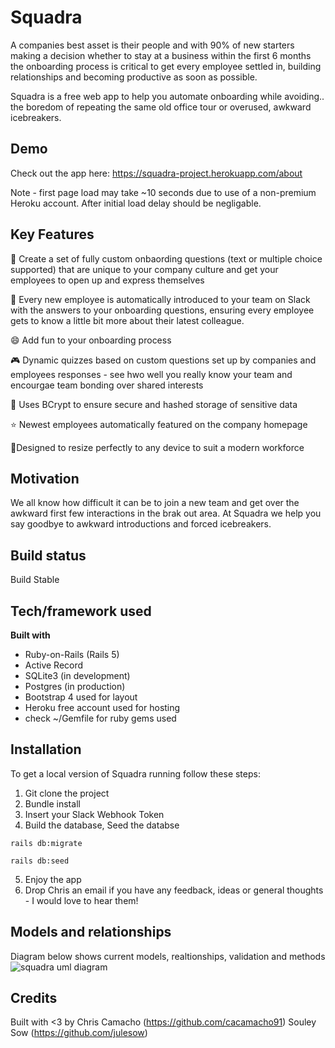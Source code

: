 # Squadra
A companies best asset is their people and with 90% of new starters making a decision whether to stay at a business within the first 6 months the onboarding process is critical to get every employee settled in, building relationships and becoming productive as soon as possible. 

Squadra is a free web app to help you automate onboarding while avoiding.. the boredom of repeating the same old office tour or overused, awkward icebreakers.

## Demo
Check out the app here: https://squadra-project.herokuapp.com/about

Note - first page load may take ~10 seconds due to use of a non-premium Heroku account. After initial load delay should be negligable.

## Key Features
🎨 Create a set of fully custom onbaording questions (text or multiple choice supported) that are unique to your company culture and get your employees to open up and express themselves

💬 Every new employee is automatically introduced to your team on Slack with the answers to your onboarding questions, ensuring every employee gets to know a little bit more about their latest colleague. 

😄 Add fun to your onboarding process

🎮 Dynamic quizzes based on custom questions set up by companies and employees responses - see hwo well you really know your team and encourgae team bonding over shared interests

🔐 Uses BCrypt to ensure secure and hashed storage of sensitive data

⭐ Newest employees automatically featured on the company homepage

📱Designed to resize perfectly to any device to suit a modern workforce


## Motivation
We all know how difficult it can be to join a new team and get over the awkward first few interactions in the brak out area. At Squadra we help you say goodbye to awkward introductions and forced icebreakers. 

## Build status
Build Stable

## Tech/framework used
<b>Built with</b>
- Ruby-on-Rails (Rails 5)
- Active Record
- SQLite3 (in development)
- Postgres (in production)
- Bootstrap 4 used for layout
- Heroku free account used for hosting
- check ~/Gemfile for ruby gems used

## Installation
To get a local version of Squadra running follow these steps:
1. Git clone the project
2. Bundle install
3. Insert your Slack Webhook Token 
4. Build the database, Seed the databse
```
rails db:migrate
```
```
rails db:seed
```
5. Enjoy the app
6. Drop Chris an email if you have any feedback, ideas or general thoughts - I would love to hear them!

## Models and relationships
Diagram below shows current models, realtionships, validation and methods
![squadra uml diagram](https://github.com/cacamacho91/squadra/blob/master/public/Squadra%20Model%20%26%20Relationship.png)


## Credits
Built with <3 by
Chris Camacho (https://github.com/cacamacho91)
Souley Sow (https://github.com/julesow)

